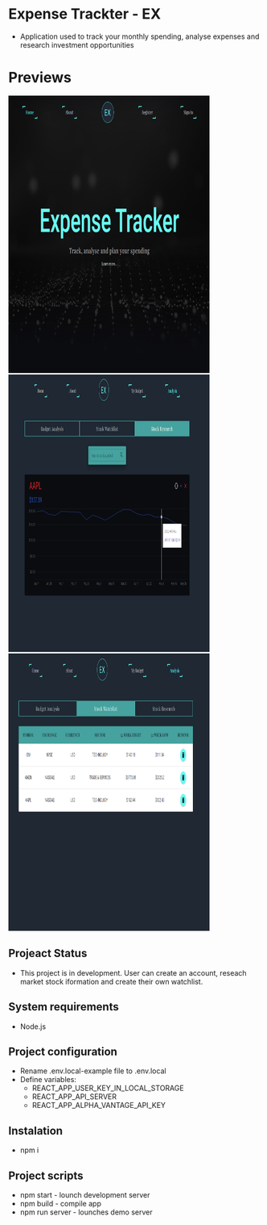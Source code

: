 # Expense Trackter - EX
  * Application used to track your monthly spending, analyse expenses and research investment opportunities

# Previews 
<img src="https://github.com/EgidijusPetrauskas/expense-tracker/blob/master/previews/homepage.png" width=400, height=550 /><img src="https://github.com/EgidijusPetrauskas/expense-tracker/blob/master/previews/research-section.png" width=400, height=550 /><img src="https://github.com/EgidijusPetrauskas/expense-tracker/blob/master/previews/watchlist-section.png" width=400, height=550 />

## Projeact Status
  * This project is in development. User can create an account, reseach market stock iformation and create their own watchlist.

## System requirements
  * Node.js

## Project configuration
  * Rename .env.local-example file to .env.local
  * Define variables:
    * REACT_APP_USER_KEY_IN_LOCAL_STORAGE 
    * REACT_APP_API_SERVER 
    * REACT_APP_ALPHA_VANTAGE_API_KEY 

## Instalation
  * npm i

## Project scripts
  * npm start - lounch development server
  * npm build - compile app
  * npm run server - lounches demo server
